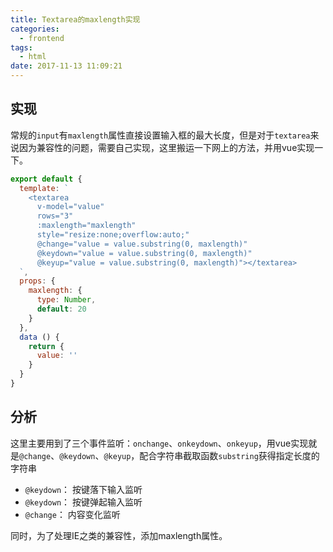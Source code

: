 ```yaml
---
title: Textarea的maxlength实现
categories:
  - frontend
tags:
  - html
date: 2017-11-13 11:09:21
---
```


## 实现

常规的`input`有`maxlength`属性直接设置输入框的最大长度，但是对于`textarea`来说因为兼容性的问题，需要自己实现，这里搬运一下网上的方法，并用vue实现一下。

<!-- more -->

```javascript
export default {
  template: `
    <textarea
      v-model="value"
      rows="3" 
      :maxlength="maxlength"
      style="resize:none;overflow:auto;"
      @change="value = value.substring(0, maxlength)"
      @keydown="value = value.substring(0, maxlength)"
      @keyup="value = value.substring(0, maxlength)"></textarea>
  `,
  props: {
    maxlength: {
      type: Number,
      default: 20
    }
  },
  data () {
    return {
      value: ''
    }
  }
}
```

## 分析

这里主要用到了三个事件监听：`onchange`、`onkeydown`、`onkeyup`，用vue实现就是`@change`、`@keydown`、`@keyup`，配合字符串截取函数`substring`获得指定长度的字符串

+ `@keydown`： 按键落下输入监听
+ `@keydown`： 按键弹起输入监听
+ `@change`： 内容变化监听

同时，为了处理IE之类的兼容性，添加maxlength属性。
